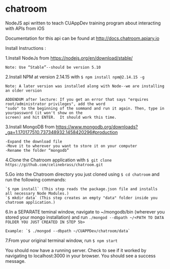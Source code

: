 # chatroom
NodeJS api written to teach CUAppDev training program about interacting with APIs from iOS

Documentation for this api can be found at http://docs.chatroom.apiary.io

Install Instructions : 

1.Install NodeJs from https://nodejs.org/en/download/stable/
  
    Note: Use “Stable”--should be version 5.10
  
2.Install NPM at version 2.14.15 with `$ npm install npm@2.14.15 -g`
  
    Note: A later version was installed along with Node--we are installing an older version
    
    ADDENDUM after lecture: If you get an error that says "erquires root/administrator privileges", add the word 
    "sudo" to the beginning of the sommand and run it again. Then, type in yourpassword (it won't show on the 
    screen) and hit ENTER.  It should work this time.

3.Install MongoDB from https://www.mongodb.org/downloads?_ga=1.170177510.737348932.1458420296#production

    -Expand the download file
    -Move it to wherever you want to store it on your computer
    -Rename the folder “mongodb”
  
4.Clone the Chatroom application with `$ git clone https://github.com/celinebrass/chatroom.git`

5.Go into the Chatroom directory you just cloned using `$ cd chatroom` and run the following commands:
    
    `$ npm install` (This step reads the package.json file and installs all necessary Node Modules.)
    `$ mkdir data` (This step creates an empty "data" folder inside you chatroom application.)
  
6.In a SEPARATE teminal window, navigate to ~<PATH>/mongodb/bin (wherever you stored your mongo installation) and run `./mongod --dbpath ~/<PATH TO DATA FOLDER YOU JUST CREATED IN STEP 5b>`
    
    Example: `$ ./mongod --dbpath ~/CUAPPDev/chatroom/data`

7.From your original terminal window, run `$ npm start`

You should now have a running server.  Check to see if it worked by navigating to localhost:3000 in your browser.  You should see a success message.
